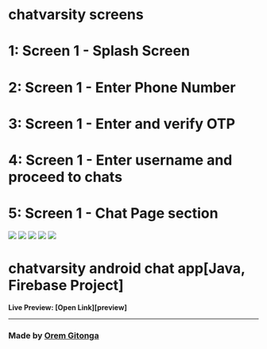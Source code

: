 # chatvarsity screens

# 1: Screen 1 - Splash Screen
# 2: Screen 1 - Enter Phone Number
# 3: Screen 1 - Enter and verify OTP
# 4: Screen 1 - Enter username and proceed to chats
# 5: Screen 1 - Chat Page section

![](./src/assets/images/chatvarsity.png)
![](./src/assets/images/chatvarsity.png)
![](./src/assets/images/chatvarsity.png)
![](./src/assets/images/chatvarsity.png)
![](./src/assets/images/chatvarsity.png)

# chatvarsity android chat app[Java, Firebase Project]

**Live Preview: [Open Link][preview]**

---

### Made by [Orem Gitonga](https://www.twitter.com/mg_orem/)